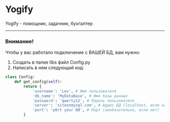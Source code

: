 # Yogify
Yogify - помощник, задачник, бухгалтер
***
### Внимание!
Чтобы у вас работало подключение с ВАШЕЙ БД, вам нужно:
1. Создать в папке libs файл Config.py
2. Написать в нем следующий код:
```python
class Config:
    def get_config(self):
        return {
            'username': 'Lev', # Имя пользователя
            'db_name': 'MyDataBase', # Имя базы данных
            'password': 'qwerty12', # Пароль пользователя
            'server': 'siteonmysql.com', # Адрес БД (localhost, если на вашем компьютере)
            'port': 'p0rt your DB', # Порт (необязательно, если нет)
        }
```
